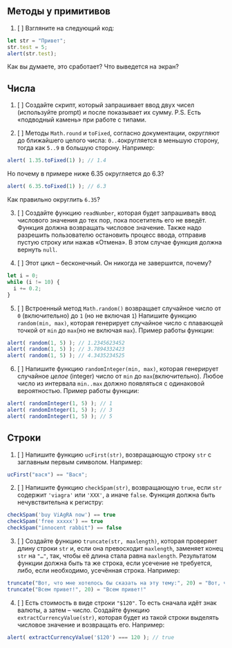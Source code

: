 ## Методы у примитивов
1) [ ] Взгляните на следующий код:
```javascript
let str = "Привет";
str.test = 5;
alert(str.test);
```
Как вы думаете, это сработает? Что выведется на экран?

## Числа
1) [ ] Создайте скрипт, который запрашивает ввод двух чисел (используйте prompt) и после показывает их сумму.
P.S. Есть «подводный камень» при работе с типами.

2) [ ] Методы  `Math.round`  и  `toFixed`, согласно документации, округляют до ближайшего целого числа:  `0..4`округляется в меньшую сторону, тогда как  `5..9`  в большую сторону.
Например:
```javascript
alert( 1.35.toFixed(1) ); // 1.4
```
Но почему в примере ниже 6.35 округляется до 6.3?
```javascript
alert( 6.35.toFixed(1) ); // 6.3
```
Как правильно округлить  `6.35`?

3) [ ] Создайте функцию  `readNumber`, которая будет запрашивать ввод числового значения до тех пор, пока посетитель его не введёт.
Функция должна возвращать числовое значение.
Также надо разрешить пользователю остановить процесс ввода, отправив пустую строку или нажав «Отмена». В этом случае функция должна вернуть  `null`.

4) [ ] Этот цикл – бесконечный. Он никогда не завершится, почему?
```javascript
let i = 0;
while (i != 10) {
  i += 0.2;
}
```

5) [ ] Встроенный метод  `Math.random()`  возвращает случайное число от  `0`  (включительно) до  `1`  (но не включая  `1`)
Напишите функцию  `random(min, max)`, которая генерирует случайное число с плавающей точкой от  `min`  до  `max`(но не включая  `max`).
Пример работы функции:
```javascript
alert( random(1, 5) ); // 1.2345623452
alert( random(1, 5) ); // 3.7894332423
alert( random(1, 5) ); // 4.3435234525
```

6) [ ] 
Напишите функцию  `randomInteger(min, max)`, которая генерирует случайное  _целое_  (integer) число от  `min`  до  `max`(включительно).
Любое число из интервала  `min..max`  должно появляться с одинаковой вероятностью.
Пример работы функции:
```javascript
alert( randomInteger(1, 5) ); // 1
alert( randomInteger(1, 5) ); // 3
alert( randomInteger(1, 5) ); // 5
```

## Строки
1) [ ] Напишите функцию  `ucFirst(str)`, возвращающую строку  `str`  с заглавным первым символом. Например:
```javascript
ucFirst("вася") == "Вася";
```

2) [ ] Напишите функцию  `checkSpam(str)`, возвращающую  `true`, если  `str`  содержит  `'viagra'`  или  `'XXX'`, а иначе  `false`.
Функция должна быть нечувствительна к регистру:
```javascript
checkSpam('buy ViAgRA now') == true
checkSpam('free xxxxx') == true
checkSpam("innocent rabbit") == false
```

3) [ ] Создайте функцию  `truncate(str, maxlength)`, которая проверяет длину строки  `str`  и, если она превосходит  `maxlength`, заменяет конец  `str`  на  `"…"`, так, чтобы её длина стала равна  `maxlength`.
Результатом функции должна быть та же строка, если усечение не требуется, либо, если необходимо, усечённая строка.
Например:
```javascript
truncate("Вот, что мне хотелось бы сказать на эту тему:", 20) = "Вот, что мне хотело…"
truncate("Всем привет!", 20) = "Всем привет!"
```

4) [ ] Есть стоимость в виде строки  `"$120"`. То есть сначала идёт знак валюты, а затем – число.
Создайте функцию  `extractCurrencyValue(str)`, которая будет из такой строки выделять числовое значение и возвращать его.
Например:
```javascript
alert( extractCurrencyValue('$120') === 120 ); // true
```
